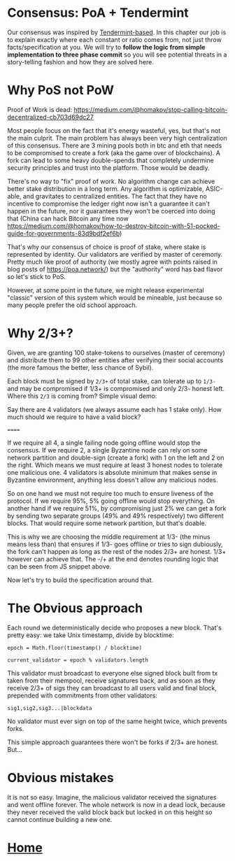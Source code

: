 # Consensus: PoA + Tendermint

Our consensus was inspired by <a href="https://tendermint.com/">Tendermint-based</a>. In this chapter our job is to explain exactly where each constant or ratio comes from, not just throw facts/specification at you. We will try to **follow the logic from simple implementation to three phase commit** so you will see potential threats in a story-telling fashion and how they are solved here.

# Why PoS not PoW

Proof of Work is dead: https://medium.com/@homakov/stop-calling-bitcoin-decentralized-cb703d69dc27

Most people focus on the fact that it's energy wasteful, yes, but that's not the main culprit. The main problem has always been very high centralization of this consensus. There are 3 mining pools both in btc and eth that needs to be compromised to create a fork (aka the game over of blockchains). A fork can lead to some heavy double-spends that completely undermine security principles and trust into the platform. Those would be deadly.

There's no way to "fix" proof of work. No algorithm change can achieve better stake distribution in a long term. Any algorithm is optimizable, ASIC-able, and gravitates to centralized entities. The fact that they have no incentive to compromise the ledger right now isn't a guarantee it can't happen in the future, nor it guarantees they won't be coerced into doing that (China can hack Bitcoin any time now https://medium.com/@homakov/how-to-destroy-bitcoin-with-51-pocked-guide-for-governments-83d9bdf2ef6b)

That's why our consensus of choice is proof of stake, where stake is represented by identity. Our validators are  verified by master of ceremony. Pretty much like proof of authority (we mostly agree with points raised in blog posts of https://poa.network/) but the "authority" word has bad flavor so let's stick to PoS.

However, at some point in the future, we might release experimental "classic" version of this system which would be mineable, just because so many people prefer the old school approach.

# Why 2/3+?

Given, we are granting 100 stake-tokens to ourselves (master of ceremony) and distribute them to 99 other entities after verifying their social accounts (the more famous the better, less chance of Sybil).

Each block must be signed by `2/3+` of total stake, can tolerate up to `1/3-` and may be compromised if 1/3+ is compromised and only 2/3- honest left. Where this `2/3` is coming from? Simple visual demo:

Say there are 4 validators (we always assume each has 1 stake only). How much should we require to have a valid block?

`====`

If we require all 4, a single failing node going offline would stop the consensus. If we require 2, a single Byzantine node can rely on some network partition and double-sign (create a fork) with 1 on the left and 2 on the right. Which means we must require at least 3 honest nodes to tolerate one malicious one. 4 validators is absolute minimum that makes sense in Byzantine environment, anything less doesn't allow any malicious nodes.

So on one hand we must not require too much to ensure liveness of the protocol. If we require 95%, 5% going offline would stop everything. On another hand if we require 51%, by compromising just 2% we can get a fork by sending two separate groups (49% and 49% respectively) two different blocks. That would require some network partition, but that's doable.

This is why we are choosing the middle requirement at 1/3- (the minus means less than) that ensures if 1/3- goes offline or tries to sign dubiously, the fork can't happen as long as the rest of the nodes 2/3+ are honest. 1/3+ however can achieve that. The -/+ at the end denotes rounding logic that can be seen from JS snippet above.

Now let's try to build the specification around that.

# The Obvious approach

Each round we deterministically decide who proposes a new block. That's pretty easy: we take Unix timestamp, divide by blocktime:

`epoch = Math.floor(timestamp() / blocktime)` 

`current_validator = epoch % validators.length`

This validator must broadcast to everyone else signed block built from tx taken from their mempool, receive signatures back, and as soon as they receive 2/3+ of sigs they can broadcast to all users valid and final block, prepended with commitments from other validators:

`sig1,sig2,sig3...|blockdata`

No validator must ever sign on top of the same height twice, which prevents forks.

This simple approach guarantees there won't be forks if 2/3+ are honest. But...

# Obvious mistakes

It is not so easy. Imagine, the malicious validator received the signatures and went offline forever. The whole network is now in a dead lock, because they never received the valid block back but locked in on this height so cannot continue building a new one.

# [Home](/wiki/README.md)
